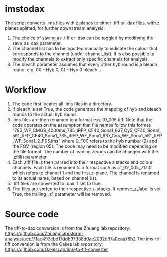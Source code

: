 # imstodax

The script converts .ims files with z planes to either .tiff or .dax files, with z planes splitted, for further downstream analysis. 

1. The choice of saving as .tiff or .dax can be toggled by modifying the save_as_dax parameter.
2. The channel list has to be inputted manually to indicate the colour that corresponds to the channel (under channel_list). It is also possible to modify the channels to extract only specific channels for analysis.
3. The bleach parameter assumes that every other hyb round is a bleach round. e.g. 00 - Hyb 0, 01 - Hyb 0 bleach...

# Workflow
1. The code first locates all .ims files in a directory.
2. If bleach is set True, the code generates the mapping of hyb and bleach rounds to the actual hyb round.
3. .ims files are then renamed to a format e.g. 07_005.tiff. Note that the code operates on the assumption that file names follow this format:
"785_WF_CMOS_4000ms_785_iRFP_CF40_Sona1_637_Cy5_CF40_Sona1_561_RFP_CF40_Sona1_785_iRFP_WF_Sona1_637_Cy5_WF_Sona1_561_RFP_WF_Sona1_2_F05.ims"
where 0_F00 refers to the hyb number (2) and the FOV (region 05). The code may need to be modified depending on the file format. The number of leading zeroes can be changed with the .zfill() parameter.
4. Each .tiff file is then parsed into their respective z stacks and colour channels. Each file is renamed to a format such as c1_02_005_z1.tiff which refers to channel 1 and the first z-plane. The channel is renamed to its actual name, based on channel_list.
5. .tiff files are converted to .dax if set to true.
6. The files are sorted to their respective z-stacks. If remove_z_label is set True, the trailing _z1 parameter will be removed.

# Source code
The tiff-to-dax conversion is from the Zhuang lab repository: https://github.com/ZhuangLab/storm-analysis/tree/71ae493cbd17ddb97938d0ae2032d97a0eaa76b2
The ims-to-tiff conversion is from the Oakes lab repository: https://github.com/OakesLab/ims-to-tif-converter





